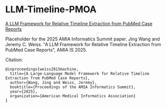 # LLM-Timeline-PMOA
[A LLM Framework for Relative Timeline Extraction from PubMed Case Reports](https://github.com/jcweiss2/LLM-Timeline-PMOA/blob/main/Preprint%20AMIAIS2025_RelativeTimelineExtraction.pdf)

Placeholder for the 2025 AMIA Informatics Summit paper.  Jing Wang and Jeremy C. Weiss. "A LLM Framework for Relative Timeline Extraction from PubMed Case Reports", AMIA IS 2025.

Citation:
```
@inproceedings{weiss2015machine,
  title={A Large-Language Model Framework for Relative Timeline Extraction from PubMed Case Reports},
  author={Wang, Jing and Weiss, Jeremy},
  booktitle={Proceedings of the AMIA Informatics Summit},
  year={2025},
  organization={American Medical Informatics Association}
}
```
